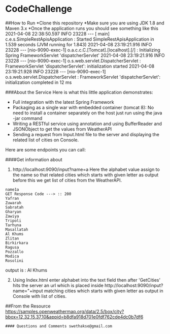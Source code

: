 # CodeChallenge

##How to Run
 *Clone this repository
 *Make sure you are using JDK 1.8 and Maven 3.x
 *Once the application runs you should see something like this
  2021-04-08 22:38:50.597  INFO 23228 --- [           main] c.e.s.SimpleRestApisApplication          : Started SimpleRestApisApplication in 1.539 seconds (JVM running for 1.843)
  2021-04-08 23:19:21.916  INFO 23228 --- [nio-9090-exec-1] o.a.c.c.C.[Tomcat].[localhost].[/]       : Initializing Spring FrameworkServlet 'dispatcherServlet'
  2021-04-08 23:19:21.916  INFO 23228 --- [nio-9090-exec-1] o.s.web.servlet.DispatcherServlet        : FrameworkServlet 'dispatcherServlet': initialization started
  2021-04-08 23:19:21.928  INFO 23228 --- [nio-9090-exec-1] o.s.web.servlet.DispatcherServlet        : FrameworkServlet 'dispatcherServlet': initialization completed in 12 ms
  
 ###About the Service
   Here is what this little application demonstrates:
   * Full integration with the latest Spring Framework
   * Packaging as a single war with embedded container (tomcat 8): No need to install a container separately on the host just run using the java -jar command
   * Writing a RESTful service using annotation and using BufferReader and JSONObject to get the values from WeatherAPI
   * Sending a request from Input.html file to the server and displaying the related list of cities on Console.
 
 Here are some endpoints you can call:
 
 ####Get information about 
 1.  http://localhost:9090/input?name=a
   Here the alphabet value assign to the name so that related cities which starts with given letter as output before this we get list of cities 
   from the WeatherAPI.
   
    name1a
    GET Response Code ---> :: 200
    Yafran
    Zuwarah
    Sabratah
    Gharyan
    Zawiya
    Tripoli
    Tarhuna
    Masallatah
    Al Khums
    Zlitan
    Birkirkara
    Ragusa
    Pozzallo
    Modica
    Rosolini
   output is : Al Khums

2. Using Index.html enter alphabet into the text field then after 'GetCities' hits the server an url which is placed inside http://localhost:9090/input?name="+input 
    matching cities which starts with given letter as output in Console with list of cities.
    
##From the Resource
https://samples.openweathermap.org/data/2.5/box/city?bbox=12,32,15,37,10&appid=b8dfa918d701e0fdf762cde4dc0b7df6

    #### Questions and Comments swethakse@gmail.com


   

